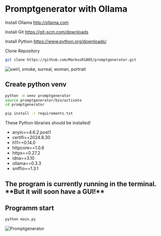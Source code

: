 <h1>Promptgenerator with Ollama</h1>

Install Ollama
<http://ollama.com>

Install Git
<https://git-scm.com/downloads>

Install Python
<https://www.python.org/downloads/>

Clone Repository
```sh
git clone https://github.com/MarkusR1805/promptgenerator.git
```

<img src="https://image.civitai.com/xG1nkqKTMzGDvpLrqFT7WA/c5769d49-f39a-4b84-9d27-b20ee9e625ba/original=true,quality=90/2024-10-26-163521.jpeg" alt="swirl, smoke, surreal, woman, portrait" title="Promptgenerator"/>

<h2>Create python venv</h2>

```sh
python -m venv promptgenerator
source promptgenerator/bin/activate
cd promptgenerator
```

```sh
pip install -r requirements.txt
```
These Python libraries should be installed!
- anyio==4.6.2.post1
- certifi==2024.8.30
- h11==0.14.0
- httpcore==1.0.6
- httpx==0.27.2
- idna==3.10
- ollama==0.3.3
- sniffio==1.3.1

<h2>The program is currently running in the terminal.<br>**But it will soon have a GUI!**</h2>

<h2>Programm start</h2>

```sh
python main.py
```

![Promptgenerator](https://image.civitai.com/xG1nkqKTMzGDvpLrqFT7WA/26f2122f-6738-45e1-bcf9-0e62f281622c/original=true,quality=90/36686347.jpeg)